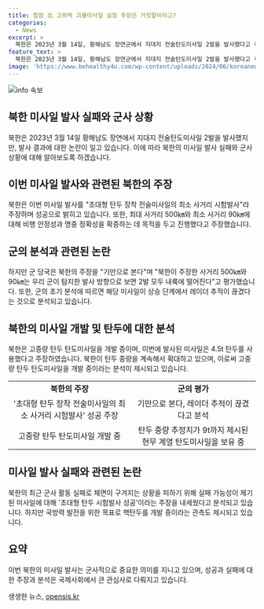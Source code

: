 ```yaml
---
title: 합참 北 고위력 괴물미사일 실험 주장은 거짓말이라고?
categories:
  - News
excerpt: >
  북한은 2023년 3월 14일, 황해남도 장연군에서 지대지 전술탄도미사일 2발을 발사했다고 주장하며 성공을 주장했으나, 군 당국은 이를 기만으로 본다며 북한의 주장에 대해 의문을 제기했다. 북한의 초대형 탄두 장착 전술미사일의 최소 사거리 시험발사로 주장되었으나, 군 당국은 실패 가능성을 제기했다. 북한의 이번 미사일 시험에 대한 신빙성에 대한 논란이 지속되고 있으며, 북한의 무기 개발에 대한 우려도 커지고 있다.
feature_text: >
  북한은 2023년 3월 14일, 황해남도 장연군에서 지대지 전술탄도미사일 2발을 발사했다고 주장하며 성공을 주장했으나, 군 당국은 이를 기만으로 본다며 북한의 주장에 대해 의문을 제기했다. 북한의 초대형 탄두 장착 전술미사일의 최소 사거리 시험발사로 주장되었으나, 군 당국은 실패 가능성을 제기했다. 북한의 이번 미사일 시험에 대한 신빙성에 대한 논란이 지속되고 있으며, 북한의 무기 개발에 대한 우려도 커지고 있다.
image: 'https://www.behealthy4u.com/wp-content/uploads/2024/06/koreanews.jpg'
---
```


<p><img src="https://www.behealthy4u.com/wp-content/uploads/2024/06/koreanews.jpg" alt="info 속보" /></p>

<h2 data-ke-size="size26">북한 미사일 발사 실패와 군사 상황</h2>

<p data-ke-size="size16">북한은 2023년 3월 14일 황해남도 장연에서 지대지 전술탄도미사일 2발을 발사했지만, 발사 결과에 대한 논란이 일고 있습니다. 이에 따라 북한의 미사일 발사 실패와 군사 상황에 대해 알아보도록 하겠습니다.</p>

<h2 data-ke-size="size24">이번 미사일 발사와 관련된 북한의 주장</h2>

<p data-ke-size="size16">북한은 이번 미사일 발사를 "초대형 탄두 장착 전술미사일의 최소 사거리 시험발사"라 주장하며 성공으로 밝히고 있습니다. 또한, 최대 사거리 500㎞와 최소 사거리 90㎞에 대해 비행 안정성과 명중 정확성을 확증하는 데 목적을 두고 진행했다고 주장했습니다.</p>

<h2 data-ke-size="size24">군의 분석과 관련된 논란</h2>

<p data-ke-size="size16">하지만 군 당국은 북한의 주장을 "기만으로 본다"며 "북한이 주장한 사거리 500㎞와 90㎞는 우리 군이 탐지한 발사 방향으로 보면 2발 모두 내륙에 떨어진다"고 평가했습니다. 또한, 군의 초기 분석에 따르면 해당 미사일이 상승 단계에서 레이더 추적이 끊겼다는 것으로 분석되고 있습니다.</p>

<h2 data-ke-size="size24">북한의 미사일 개발 및 탄두에 대한 분석</h2>

<p data-ke-size="size16">북한은 고중량 탄두 탄도미사일을 개발 중이며, 이번에 발사된 미사일은 4.5t 탄두를 사용했다고 주장하였습니다. 북한이 탄두 중량을 계속해서 확대하고 있으며, 이로써 고중량 탄두 탄도미사일을 개발 중이라는 분석이 제시되고 있습니다.</p>

<table>
    <tr>
        <td style="text-align: center; height: 17px;"><b>북한의 주장</b></td>
        <td style="text-align: center; height: 17px;"><b>군의 평가</b></td>
    </tr>
    <tr>
        <td style="text-align: center; height: 17px;">'초대형 탄두 장착 전술미사일의 최소 사거리 시험발사' 성공 주장</td>
        <td style="text-align: center; height: 17px;">기만으로 본다, 레이더 추적이 끊겼다고 분석</td>
    </tr>
    <tr>
        <td style="text-align: center; height: 17px;">고중량 탄두 탄도미사일 개발 중</td>
        <td style="text-align: center; height: 17px;">탄두 중량 추정치가 9t까지 제시된 현무 계열 탄도미사일을 보유 중</td>
    </tr>
</table>

<h2 data-ke-size="size24">미사일 발사 실패와 관련된 논란</h2>

<p data-ke-size="size16">북한의 최근 군사 활동 실패로 체면이 구겨지는 상황을 피하기 위해 실패 가능성이 제기된 미사일에 대해 '초대형 탄두 시험발사 성공'이라는 주장을 내세웠다고 분석되고 있습니다. 하지만 국방력 발전을 위한 목표로 핵탄두를 개발 중이라는 관측도 제시되고 있습니다.</p>

<h2 data-ke-size="size24">요약</h2>

<p data-ke-size="size16">이번 북한의 미사일 발사는 군사적으로 중요한 의미를 지니고 있으며, 성공과 실패에 대한 주장과 분석은 국제사회에서 큰 관심사로 다뤄지고 있습니다.</p>
생생한 뉴스, <a href="https://opensis.kr" rel="dofollow">opensis.kr</a>


